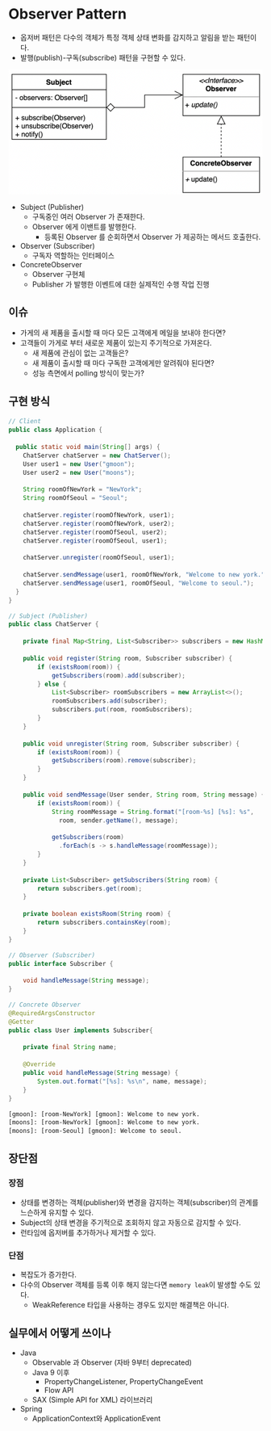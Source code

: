 # Observer Pattern

- 옵저버 패턴은 다수의 객체가 특정 객체 상태 변화를 감지하고 알림을 받는 패턴이다.
- 발행(publish)-구독(subscribe) 패턴을 구현할 수 있다.

![observer](../img/behavioral/observer/architecture.png)

- Subject (Publisher)
  - 구독중인 여러 Observer 가 존재한다. 
  - Observer 에게 이밴트를 발행한다.
    - 등록된 Observer 를 순회하면서 Observer 가 제공하는 메서드 호출한다.
- Observer (Subscriber)
  - 구독자 역할하는 인터페이스
- ConcreteObserver
  - Observer 구현체
  - Publisher 가 발행한 이벤트에 대한 실제적인 수행 작업 진행

## 이슈

- 가게의 새 제품을 출시할 때 마다 모든 고객에게 메일을 보내야 한다면?
- 고객들이 가게로 부터 새로운 제품이 있는지 주기적으로 가져온다.
  - 새 제품에 관심이 없는 고객들은?
  - 새 제품이 출시할 때 마다 구독한 고객에게만 알려줘야 된다면?
  - 성능 측면에서 polling 방식이 맞는가?  

## 구현 방식

```java
// Client
public class Application {

  public static void main(String[] args) {
    ChatServer chatServer = new ChatServer();
    User user1 = new User("gmoon");
    User user2 = new User("moons");

    String roomOfNewYork = "NewYork";
    String roomOfSeoul = "Seoul";

    chatServer.register(roomOfNewYork, user1);
    chatServer.register(roomOfNewYork, user2);
    chatServer.register(roomOfSeoul, user2);
    chatServer.register(roomOfSeoul, user1);

    chatServer.unregister(roomOfSeoul, user1);

    chatServer.sendMessage(user1, roomOfNewYork, "Welcome to new york.");
    chatServer.sendMessage(user1, roomOfSeoul, "Welcome to seoul.");
  }
}
```

```java
// Subject (Publisher)
public class ChatServer {

	private final Map<String, List<Subscriber>> subscribers = new HashMap<>();

	public void register(String room, Subscriber subscriber) {
		if (existsRoom(room)) {
			getSubscribers(room).add(subscriber);
		} else {
			List<Subscriber> roomSubscribers = new ArrayList<>();
			roomSubscribers.add(subscriber);
			subscribers.put(room, roomSubscribers);
		}
	}

	public void unregister(String room, Subscriber subscriber) {
		if (existsRoom(room)) {
			getSubscribers(room).remove(subscriber);
		}
	}

	public void sendMessage(User sender, String room, String message) {
		if (existsRoom(room)) {
			String roomMessage = String.format("[room-%s] [%s]: %s",
			  room, sender.getName(), message);

			getSubscribers(room)
			  .forEach(s -> s.handleMessage(roomMessage));
		}
	}

	private List<Subscriber> getSubscribers(String room) {
		return subscribers.get(room);
	}

	private boolean existsRoom(String room) {
		return subscribers.containsKey(room);
	}
}
```

```java
// Observer (Subscriber)
public interface Subscriber {

	void handleMessage(String message);
}
```

```java
// Concrete Observer
@RequiredArgsConstructor
@Getter
public class User implements Subscriber{

	private final String name;

	@Override
	public void handleMessage(String message) {
		System.out.format("[%s]: %s\n", name, message);
	}
}
```

```html
[gmoon]: [room-NewYork] [gmoon]: Welcome to new york.
[moons]: [room-NewYork] [gmoon]: Welcome to new york.
[moons]: [room-Seoul] [gmoon]: Welcome to seoul.
```

## 장단점

### 장점

- 상태를 변경하는 객체(publisher)와 변경을 감지하는 객체(subscriber)의 관계를 느슨하게 유지할 수 있다.
- Subject의 상태 변경을 주기적으로 조회하지 않고 자동으로 감지할 수 있다.
- 런타임에 옵저버를 추가하거나 제거할 수 있다.

### 단점

- 복잡도가 증가한다.
- 다수의 Observer 객체를 등록 이후 해지 않는다면 `memory leak`이 발생할 수도 있다.
  - WeakReference 타입을 사용하는 경우도 있지만 해결책은 아니다.

## 실무에서 어떻게 쓰이나

- Java
  - Observable 과 Observer (자바 9부터 deprecated)
  - Java 9 이후
    - PropertyChangeListener, PropertyChangeEvent
    - Flow API
  - SAX (Simple API for XML) 라이브러리
- Spring
  - ApplicationContext와 ApplicationEvent